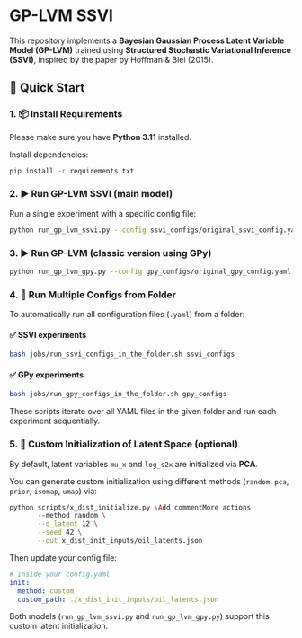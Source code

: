 # GP-LVM SSVI

This repository implements a **Bayesian Gaussian Process Latent Variable Model (GP-LVM)** trained using **Structured Stochastic Variational Inference (SSVI)**, inspired by the paper by Hoffman & Blei (2015).


## 🚀 Quick Start

### 1. 📦 Install Requirements

Please make sure you have **Python 3.11** installed.

Install dependencies:

```bash
pip install -r requirements.txt
```


### 2. ▶️ Run GP-LVM SSVI (main model)

Run a single experiment with a specific config file:

```bash
python run_gp_lvm_ssvi.py --config ssvi_configs/original_ssvi_config.yaml
```


### 3. ▶️ Run GP-LVM (classic version using GPy)

```bash
python run_gp_lvm_gpy.py --config gpy_configs/original_gpy_config.yaml
```


### 4. 🔁 Run Multiple Configs from Folder

To automatically run all configuration files (`.yaml`) from a folder:

#### ✅ SSVI experiments

```bash
bash jobs/run_ssvi_configs_in_the_folder.sh ssvi_configs
```

#### ✅ GPy experiments

```bash
bash jobs/run_gpy_configs_in_the_folder.sh gpy_configs
```

These scripts iterate over all YAML files in the given folder and run each experiment sequentially.


### 5. 🔧 Custom Initialization of Latent Space (optional)

By default, latent variables `mu_x` and `log_s2x` are initialized via **PCA**.

You can generate custom initialization using different methods (`random`, `pca`, `prior`, `isomap`, `umap`) via:

```bash
python scripts/x_dist_initialize.py \Add commentMore actions
       --method random \
       --q_latent 12 \
       --seed 42 \
       --out x_dist_init_inputs/oil_latents.json
```

Then update your config file:

```yaml
# Inside your config.yaml
init:
  method: custom
  custom_path: ./x_dist_init_inputs/oil_latents.json
```

Both models (`run_gp_lvm_ssvi.py` and `run_gp_lvm_gpy.py`) support this custom latent initialization.
